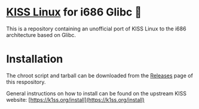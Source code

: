 # [KISS Linux](https://k1ss.org/) for i686 Glibc 🐃

This is a repository containing an unofficial port of KISS Linux to the i686 architecture based on Glibc.

# Installation

The chroot script and tarball can be downloaded from the [Releases](https://github.com/arvl130/kiss32-glibc-repo/releases) page of this respository.

General instructions on how to install can be found on the upstream KISS website: [https://k1ss.org/install](https://k1ss.org/install)
